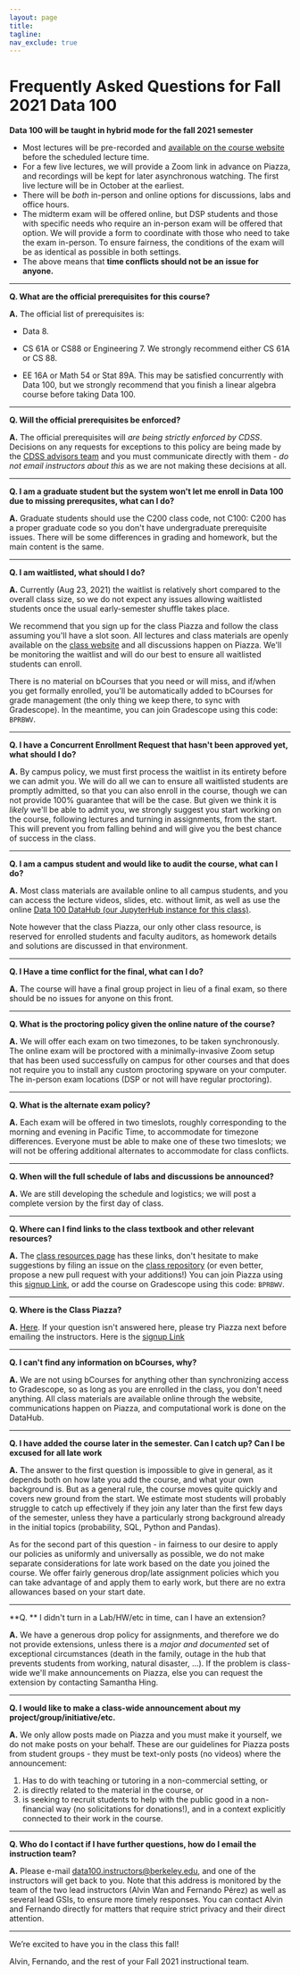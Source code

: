 ```yaml
---
layout: page
title:
tagline:
nav_exclude: true
---
```


# Frequently Asked Questions for Fall 2021 Data 100

**Data 100 will be taught in hybrid mode for the fall 2021 semester**

* Most lectures will be pre-recorded and [available on the course website](http://ds100.org/fa21/) before the scheduled lecture time.  
* For a few live lectures, we will provide a Zoom link in advance on Piazza, and recordings will be kept for later asynchronous watching. The first live lecture will be in October at the earliest.
* There will be _both_ in-person and online options for discussions, labs and office hours.
* The midterm exam will be offered online, but DSP students and those with specific needs who require an in-person exam will be offered that option. We will provide a form to coordinate with those who need to take the exam in-person. To ensure fairness, the conditions of the exam will be as identical as possible in both settings.
* The above means that **time conflicts should not be an issue for anyone.**

<!-- Template to copy/paste

---
**Q. **

**A.**

--- 
-->

---
**Q. What are the official prerequisites for this course?**

**A.** The official list of prerequisites is:

- Data 8.

- CS 61A or CS88 or Engineering 7. We strongly recommend either CS 61A or CS 88.

- EE 16A or Math 54 or Stat 89A. This may be satisfied concurrently with Data 100, but we strongly recommend that you finish a linear algebra course before taking Data 100.

---
**Q. Will the official prerequisites be enforced?**

**A.** The official prerequisites will _are being strictly enforced by CDSS_.  Decisions on any requests for exceptions to this policy are being made by the [CDSS advisors team](https://data.berkeley.edu/degrees/student-services) and you must communicate directly with them - _do not email instructors about this_ as we are not making these decisions at all.

---
**Q. I am a graduate student but the system won't let me enroll in Data 100 due to missing prerequsites, what can I do?**

**A.** Graduate students should use the C200 class code, not C100: C200 has a proper graduate code so you don't have undergraduate prerequisite issues. There will be some differences in grading and homework, but the main content is the same.

---
**Q. I am waitlisted, what should I do?**

**A.** Currently (Aug 23, 2021) the waitlist is relatively short compared to the overall class size, so we do not expect any issues allowing waitlisted students once the usual early-semester shuffle takes place.

We recommend that you sign up for the class Piazza and follow the class assuming you'll have a slot soon. All lectures and class materials are openly available on the [class website](http://ds100.org/fa21/) and all discussions happen on Piazza. We'll be monitoring the waitlist and will do our best to ensure all waitlisted students can enroll.

There is no material on bCourses that you need or will miss, and if/when you get formally enrolled, you'll be automatically added to bCourses for grade management (the only thing we keep there, to sync with Gradescope). In the meantime, you can join Gradescope using this code: `BPRBWV`.

---
**Q. I have a Concurrent Enrollment Request that hasn't been approved yet, what should I do?**

**A.** By campus policy, we must first process the waitlist in its entirety before we can admit you. We will do all we can to ensure all waitlisted students are promptly admitted, so that you can also enroll in the course, though we can not provide 100% guarantee that will be the case. But given we think it is _likely_ we'll be able to admit you, we strongly suggest you start working on the course, following lectures and turning in assignments, from the start. This will prevent you from falling behind and will give you the best chance of success in the class.

---
**Q. I am a campus student and would like to audit the course, what can I do?**

**A.** Most class materials are available online to all campus students, and you can access the lecture videos, slides, etc. without limit, as well as use the online [Data 100 DataHub (our JupyterHub instance for this class)](https://data100.datahub.berkeley.edu).

Note however that the class Piazza, our only other class resource, is reserved for enrolled students and faculty auditors, as homework details and solutions are discussed in that environment.

--- 
**Q. I Have a time conflict for the final, what can I do?**

**A.** The course will have a final group project in lieu of a final exam, so there should be no issues for anyone on this front.

--- 
**Q. What is the proctoring policy given the online nature of the course?**

**A.** We will offer each exam on two timezones, to be taken synchronously. The online exam will be proctored with a minimally-invasive Zoom setup that has been used successfully on campus for other courses and that does not require you to install any custom proctoring spyware on your computer. The in-person exam locations (DSP or not will have regular proctoring).

---
**Q. What is the alternate exam policy?**

**A.** Each exam will be offered in two timeslots, roughly corresponding to the morning and evening in Pacific Time, to accommodate for timezone differences. Everyone must be able to make one of these two timeslots; we will not be offering additional alternates to accommodate for class conflicts.

---
**Q. When will the full schedule of labs and discussions be announced?**

**A.** We are still developing the schedule and logistics; we will post a complete version by the first day of class.

---
**Q. Where can I find links to the class textbook and other relevant resources?**

**A.** The [class resources page](https://ds100.org/fa21/resources) has these links, don't hesitate to make suggestions by filing an issue on the [class repository](https://github.com/DS-100/fa21/tree/gh-pages) (or even better, propose a new pull request with your additions!) You can join Piazza using this [signup Link](piazza.com/berkeley/fall2021/data100), or add the course on Gradescope using this code: `BPRBWV`.

--- 
**Q. Where is the Class Piazza?**

**A.** [Here](https://piazza.com/class/kqsiwfz12g0482). If your question isn't answered here, please try Piazza next before emailing the instructors. Here is the [signup Link](piazza.com/berkeley/fall2021/data100)

---
**Q. I can't find any information on bCourses, why?**

**A.** We are not using bCourses for anything other than synchronizing access to Gradescope, so as long as you are enrolled in the class, you don't need anything. All class materials are available online through the website, communications happen on Piazza, and computational work is done on the DataHub.

--- 
**Q. I have added the course later in the semester. Can I catch up? Can I be excused for all late work**

**A.** The answer to the first question is impossible to give in general, as it depends both on how late you add the course, and what your own background is. But as a general rule, the course moves quite quickly and covers new ground from the start. We estimate most students will probably struggle to catch up effectively if they join any later than the first few days of the semester, unless they have a particularly strong background already in the initial topics (probability, SQL, Python and Pandas).

As for the second part of this question - in fairness to our desire to apply our policies as uniformly and universally as possible, we do not make separate considerations for late work based on the date you joined the course.  We offer fairly generous drop/late assignment policies which you can take advantage of and apply them to early work, but there are no extra allowances based on your start date.

---
**Q. ** I didn't turn in a Lab/HW/etc in time, can I have an extension?

**A.** We have a generous drop policy for assignments, and therefore we do not provide extensions, unless there is a _major and documented_ set of exceptional circumstances (death in the family, outage in the hub that prevents students from working, natural disaster, ...). If the problem is class-wide we'll make announcements on Piazza, else you can request the extension by contacting Samantha Hing.

---
**Q. I would like to make a class-wide announcement about my project/group/initiative/etc.**

**A.** We only allow posts made on Piazza and you must make it yourself, we do not make posts on your behalf.  These are our guidelines for Piazza posts from student groups - they must be text-only posts (no videos) where the announcement:

1. Has to do with teaching or tutoring in a non-commercial setting, or
2. is directly related to the material in the course, or
3. is seeking to recruit students to help with the public good in a non-financial way (no solicitations for donations!), and in a context explicitly connected to their work in the course.

---
**Q. Who do I contact if I have further questions, how do I email the instruction team?**

**A.** Please e-mail data100.instructors@berkeley.edu, and one of the instructors will get back to you. Note that this address is monitored by the team of the two lead instructors (Alvin Wan and Fernando Pérez) as well as several lead GSIs, to ensure more timely responses. You can contact Alvin and Fernando directly for matters that require strict privacy and their direct attention.

---
We’re excited to have you in the class this fall!

Alvin, Fernando, and the rest of your Fall 2021 instructional team.